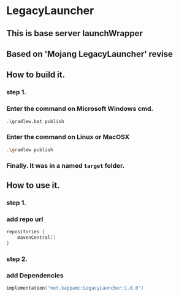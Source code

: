 # LegacyLauncher

## This is base server launchWrapper
## Based on 'Mojang LegacyLauncher' revise

## How to build it.

### step 1.
### Enter the command on Microsoft Windows cmd.
```cmd
.\gradlew.bat publish
```

### Enter the command on Linux or MacOSX
```bash
.\gradlew publish
```

### Finally. It was in a named `target` folder.

## How to use it.

### step 1.
### add repo url
``` kotlin
repositories {
    mavenCentral()
}
```

### step 2.
### add Dependencies
```kotlin
implementation("net.kappamc:LegacyLauncher:1.0.0")
```
